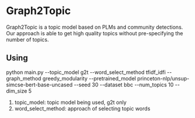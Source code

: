 # Graph2Topic
Graph2Topic is a topic model based on PLMs and community detections. Our approach is able to get high quality topics without pre-specifying the number of topics. 
## Using
python main.py --topic_model g2t --word_select_method tfidf_idfi --graph_method greedy_modularity --pretrained_model princeton-nlp/unsup-simcse-bert-base-uncased --seed 30 --dataset bbc --num_topics 10 --dim_size 5
1. topic_model: topic model being used, g2t only
2. word_select_method: approach of selecting topic words
  

